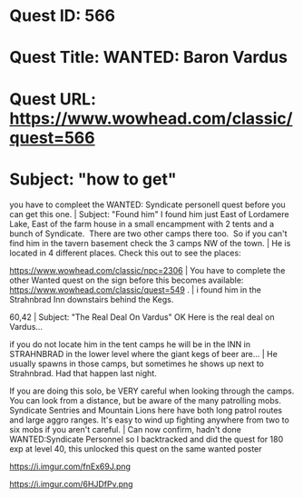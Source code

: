 # Quest ID: 566
# Quest Title: WANTED: Baron Vardus
# Quest URL: https://www.wowhead.com/classic/quest=566
# Subject: "how to get"
you have to compleet the WANTED: Syndicate personell quest before you can get this one. | Subject: "Found him"
I found him just East of Lordamere Lake, East of the farm house in a small encampment with 2 tents and a bunch of Syndicate.  There are two other camps there too.  So if you can't find him in the tavern basement check the 3 camps NW of the town. | He is located in 4 different places. Check this out to see the places:

https://www.wowhead.com/classic/npc=2306 | You have to complete the other Wanted quest on the sign before this becomes available: https://www.wowhead.com/classic/quest=549 . | i found him in the Strahnbrad Inn downstairs behind the Kegs.

60,42 | Subject: "The Real Deal On Vardus"
OK Here is the real deal on Vardus...

if you do not locate him in the tent camps he will be in the INN in STRAHNBRAD in the lower level where the giant kegs of beer are... | He usually spawns in those camps, but sometimes he shows up next to Strahnbrad. Had that happen last night.

If you are doing this solo, be VERY careful when looking through the camps. You can look from a distance, but be aware of the many patrolling mobs. Syndicate Sentries and Mountain Lions here have both long patrol routes and large aggro ranges. It's easy to wind up fighting anywhere from two to six mobs if you aren't careful. | Can now confirm, hadn't done WANTED:Syndicate Personnel so I backtracked and did the quest for 180 exp at level 40, this unlocked this quest on the same wanted poster

https://i.imgur.com/fnEx69J.png

https://i.imgur.com/6HJDfPv.png